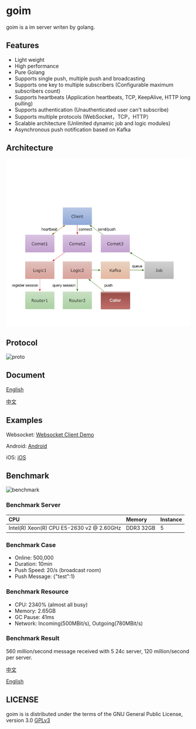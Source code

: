 goim
==============
goim is a im server writen by golang.

## Features
 * Light weight
 * High performance
 * Pure Golang
 * Supports single push, multiple push and broadcasting
 * Supports one key to multiple subscribers (Configurable maximum subscribers count)
 * Supports heartbeats (Application heartbeats, TCP, KeepAlive, HTTP long pulling)
 * Supports authentication (Unauthenticated user can't subscribe)
 * Supports multiple protocols (WebSocket，TCP，HTTP）
 * Scalable architecture (Unlimited dynamic job and logic modules)
 * Asynchronous push notification based on Kafka

## Architecture
![arch](https://github.com/Terry-Mao/goim/blob/master/doc/arch.png)

## Protocol
![proto](https://github.com/Terry-Mao/goim/blob/master/doc/protocol.png)

## Document
[English](./README_en.md)

[中文](./README_cn.md)

## Examples
Websocket: [Websocket Client Demo](https://github.com/Terry-Mao/goim/tree/master/examples/javascript)

Android: [Android](https://github.com/roamdy/goim-sdk)

iOS: [iOS](https://github.com/roamdy/goim-oc-sdk)

## Benchmark

![benchmark](https://github.com/Terry-Mao/goim/blob/master/doc/benchmark.png)

### Benchmark Server

| CPU | Memory | Instance |
| :---- | :---- | :---- |
| Intel(R) Xeon(R) CPU E5-2630 v2 @ 2.60GHz  | DDR3 32GB | 5 |

### Benchmark Case

* Online: 500,000
* Duration: 10min
* Push Speed: 20/s (broadcast room)
* Push Message: {"test":1}

### Benchmark Resource

* CPU: 2340% (almost all busy)
* Memory: 2.65GB
* GC Pause: 41ms
* Network: Incoming(500MBit/s), Outgoing(780MBit/s)

### Benchmark Result

560 million/second message received with 5 24c server, 120 million/second per server.

[中文](./doc/benchmark_cn.md)

[English](./doc/benchmark_en.md)

## LICENSE
goim is is distributed under the terms of the GNU General Public License, version 3.0 [GPLv3](http://www.gnu.org/licenses/gpl.txt)
